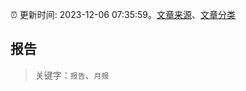 :alarm_clock: 更新时间: 2023-12-06 07:35:59。[文章来源](/README.md)、[文章分类](/TAGS.md)

## 报告


> 关键字：`报告`、`月报`



